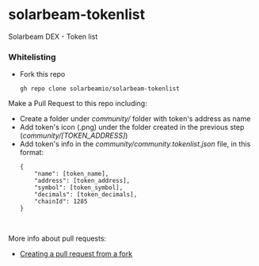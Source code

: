 # solarbeam-tokenlist
Solarbeam DEX - Token list

### Whitelisting

- Fork this repo
  ```
  gh repo clone solarbeamio/solarbeam-tokenlist
  ```
Make a Pull Request to this repo including:
- Create a folder under *community/* folder with token's address as name
- Add token's icon (.png) under the folder created in the previous step (*community/[TOKEN_ADDRESS]*)
- Add token's info in the *community/community.tokenlist.json* file, in this format:
  ```
  {
      "name": [token_name],
      "address": [token_address],
      "symbol": [token_symbol],
      "decimals": [token_decimals],
      "chainId": 1285
  }
  ```

<br>

More info about pull requests:
- [Creating a pull request from a fork](https://docs.github.com/en/github/collaborating-with-pull-requests/proposing-changes-to-your-work-with-pull-requests/creating-a-pull-request-from-a-fork)